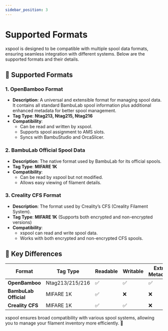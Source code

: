```yaml
---
sidebar_position: 3
---
```


# Supported Formats

xspool is designed to be compatible with multiple spool data formats, ensuring seamless integration with different systems. Below are the supported formats and their details.

## 📌 **Supported Formats**

### **1. OpenBamboo Format**

- **Description**: A universal and extensible format for managing spool data. It contains all standard BambuLab spool information plus additional enhanced metadata for better spool management.
- **Tag Type**: **Ntag213, Ntag215, Ntag216**
- **Compatibility**:
  - Can be read and written by xspool.
  - Supports spool assignment to AMS slots.
  - Syncs with BambuStudio and OrcaSlicer.

### **2. BambuLab Official Spool Data**

- **Description**: The native format used by BambuLab for its official spools.
- **Tag Type**: **MIFARE 1K**
- **Compatibility**:
  - Can be read by xspool but not modified.
  - Allows easy viewing of filament details.

### **3. Creality CFS Format**

- **Description**: The format used by Creality’s CFS (Creality Filament System).
- **Tag Type**: **MIFARE 1K** (Supports both encrypted and non-encrypted versions)
- **Compatibility**:
  - xspool can read and write spool data.
  - Works with both encrypted and non-encrypted CFS spools.

## 🔎 **Key Differences**

| Format                | Tag Type        | Readable | Writable | Extra Metadata |
| --------------------- | --------------- | -------- | -------- | -------------- |
| **OpenBamboo**        | Ntag213/215/216 | ✅       | ✅       | ✅             |
| **BambuLab Official** | MIFARE 1K       | ✅       | ❌       | ❌             |
| **Creality CFS**      | MIFARE 1K       | ✅       | ✅       | ❌             |

xspool ensures broad compatibility with various spool systems, allowing you to manage your filament inventory more efficiently. 🚀
